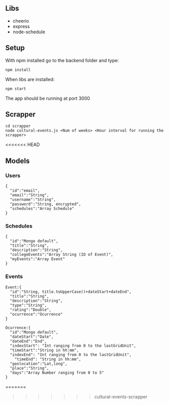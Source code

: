 ## Libs

- cheerio
- express
- node-schedule

## Setup

With npm installed go to the backend folder and type:

```
npm install
```

When libs are installed:

```
npm start
```

The app should be running at port 3000

## Scrapper

```
cd scrapper
node cultural-events.js <Num of weeks> <Hour interval for running the scrapper>
```
<<<<<<< HEAD

## Models

### Users

```
{
  "id":"email",
  "email":"String",
  "username":"String",
  "password":"String, encrypted",
  "schedules":"Array Schedule"
}
```

### Schedules

```
{
  "id":"Mongo default",
  "title":"String",
  "description":"String",
  "collegeEvents":"Array String (ID of Event)",
  "myEvents":"Array Event"
}
```

### Events

```
Event:{
  "id":"String, title.toUpperCase()+dateStart+dateEnd",
  "title":"String",
  "description":"String",
  "type":"String",
  "rating":"Double",
  "ocurrence":"Ocurrence"
}

Ocurrence:{
  "id":"Mongo default",
  "dateStart":"Date",
  "dateEnd":"End",
  "indexStart": "Int ranging from 0 to the lastGridUnit",
  "timeStart":"String in hh:mm",
  "indexEnd": "Int ranging from 0 to the lastGridUnit",
    "timeEnd": "String in hh:mm",
  "geolocation":"Lat,long",
  "place":"String",
  "days":"Array Number ranging from 0 to 5"
}
```
=======
>>>>>>> cultural-events-scrapper
